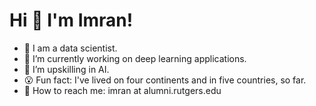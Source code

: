 # Hi 👋 I'm Imran!

- 💼  I am a data scientist.
- 🔭 I’m currently working on deep learning applications.
- 🌱 I’m upskilling in AI.
- 😮  Fun fact: I've lived on four continents and in five countries, so far.
- 📧  How to reach me: imran at alumni.rutgers.edu
<!--
**imranture/imranture** is a ✨ _special_ ✨ repository because its `README.md` (this file) appears on your GitHub profile.

Here are some ideas to get you started:

- 🔭 I’m currently working on ...
- 🌱 I’m currently learning ...
- 👯 I’m looking to collaborate on ...
- 🤔 I’m looking for help with ...
- 💬 Ask me about ...
- 📫 How to reach me: ...
- 😄 Pronouns: ...
- ⚡ Fun fact: ...
-->
